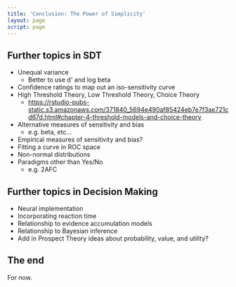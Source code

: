 ```yaml
---
title: 'Conclusion: The Power of Simplicity'
layout: page
script: page
---
```


## Further topics in SDT

- Unequal variance
  - Better to use d' and log beta
- Confidence ratings to map out an iso-sensitivity curve
- High Threshold Theory, Low Threshold Theory, Choice Theory
  - <https://rstudio-pubs-static.s3.amazonaws.com/371840_5694e490af85424eb7e7f3ae721cd67d.html#chapter-4-threshold-models-and-choice-theory>
- Alternative measures of sensitivity and bias
  - e.g. beta, etc...
- Empirical measures of sensitivity and bias?
- Fitting a curve in ROC space
- Non-normal distributions
- Paradigms other than Yes/No
  - e.g. 2AFC

## Further topics in Decision Making

- Neural implementation
- Incorporating reaction time
- Relationship to evidence accumulation models
- Relationship to Bayesian inference
- Add in Prospect Theory ideas about probability, value, and utility?

## The end

For now.

